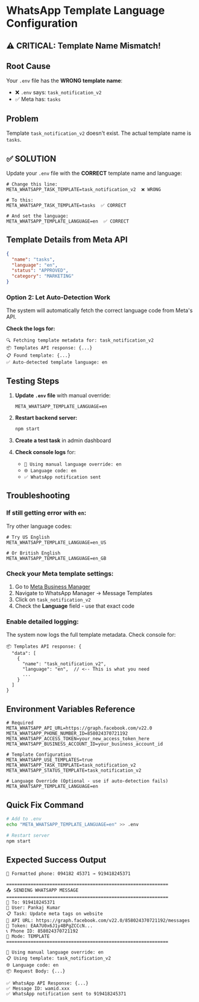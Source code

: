 # WhatsApp Template Language Configuration

## ⚠️ CRITICAL: Template Name Mismatch!

## Root Cause
Your `.env` file has the **WRONG template name**:
- ❌ `.env` says: `task_notification_v2`
- ✅ Meta has: `tasks`

## Problem
Template `task_notification_v2` doesn't exist. The actual template name is `tasks`.

## ✅ SOLUTION

Update your `.env` file with the **CORRECT** template name and language:

```env
# Change this line:
META_WHATSAPP_TASK_TEMPLATE=task_notification_v2  ❌ WRONG

# To this:
META_WHATSAPP_TASK_TEMPLATE=tasks  ✅ CORRECT

# And set the language:
META_WHATSAPP_TEMPLATE_LANGUAGE=en  ✅ CORRECT
```

## Template Details from Meta API

```json
{
  "name": "tasks",
  "language": "en",
  "status": "APPROVED",
  "category": "MARKETING"
}
```

### Option 2: Let Auto-Detection Work

The system will automatically fetch the correct language code from Meta's API.

**Check the logs for:**
```
🔍 Fetching template metadata for: task_notification_v2
📦 Templates API response: {...}
📋 Found template: {...}
✅ Auto-detected template language: en
```

## Testing Steps

1. **Update `.env` file** with manual override:
   ```env
   META_WHATSAPP_TEMPLATE_LANGUAGE=en
   ```

2. **Restart backend server:**
   ```bash
   npm start
   ```

3. **Create a test task** in admin dashboard

4. **Check console logs** for:
   - `🔧 Using manual language override: en`
   - `🌐 Language code: en`
   - `✅ WhatsApp notification sent`

## Troubleshooting

### If still getting error with `en`:

Try other language codes:
```env
# Try US English
META_WHATSAPP_TEMPLATE_LANGUAGE=en_US

# Or British English
META_WHATSAPP_TEMPLATE_LANGUAGE=en_GB
```

### Check your Meta template settings:

1. Go to [Meta Business Manager](https://business.facebook.com/)
2. Navigate to WhatsApp Manager → Message Templates
3. Click on `task_notification_v2`
4. Check the **Language** field - use that exact code

### Enable detailed logging:

The system now logs the full template metadata. Check console for:
```
📦 Templates API response: {
  "data": [
    {
      "name": "task_notification_v2",
      "language": "en",  // <-- This is what you need
      ...
    }
  ]
}
```

## Environment Variables Reference

```env
# Required
META_WHATSAPP_API_URL=https://graph.facebook.com/v22.0
META_WHATSAPP_PHONE_NUMBER_ID=858024370721192
META_WHATSAPP_ACCESS_TOKEN=your_new_access_token_here
META_WHATSAPP_BUSINESS_ACCOUNT_ID=your_business_account_id

# Template Configuration
META_WHATSAPP_USE_TEMPLATES=true
META_WHATSAPP_TASK_TEMPLATE=task_notification_v2
META_WHATSAPP_STATUS_TEMPLATE=task_notification_v2

# Language Override (Optional - use if auto-detection fails)
META_WHATSAPP_TEMPLATE_LANGUAGE=en
```

## Quick Fix Command

```bash
# Add to .env
echo "META_WHATSAPP_TEMPLATE_LANGUAGE=en" >> .env

# Restart server
npm start
```

## Expected Success Output

```
📱 Formatted phone: 094182 45371 → 919418245371

============================================================
📤 SENDING WHATSAPP MESSAGE
============================================================
📱 To: 919418245371
👤 User: Pankaj Kumar
📋 Task: Update meta tags on website
🔗 API URL: https://graph.facebook.com/v22.0/858024370721192/messages
🔑 Token: EAA7U0x6J1y4BPgZCCcN...
📞 Phone ID: 858024370721192
📝 Mode: TEMPLATE
============================================================

🔧 Using manual language override: en
📋 Using template: task_notification_v2
🌐 Language code: en
📦 Request Body: {...}

✅ WhatsApp API Response: {...}
✅ Message ID: wamid.xxx
✅ WhatsApp notification sent to 919418245371
```
